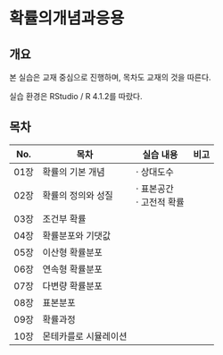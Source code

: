 # 확률의개념과응용

## 개요
본 실습은 교재 중심으로 진행하며, 목차도 교재의 것을 따른다.

실습 환경은 RStudio / R 4.1.2를 따랐다.

## 목차

|No.|목차|실습 내용|비고|
|---|---|---|---|
|01장|확률의 기본 개념|· 상대도수||
|02장|확률의 정의와 성질|· 표본공간<br>· 고전적 확률||
|03장|조건부 확률|||
|04장|확률분포와 기댓값|||
|05장|이산형 확률분포|||
|06장|연속형 확률분포|||
|07장|다변량 확률분포|||
|08장|표본분포|||
|09장|확률과정|||
|10장|몬테카를로 시뮬레이션|||
